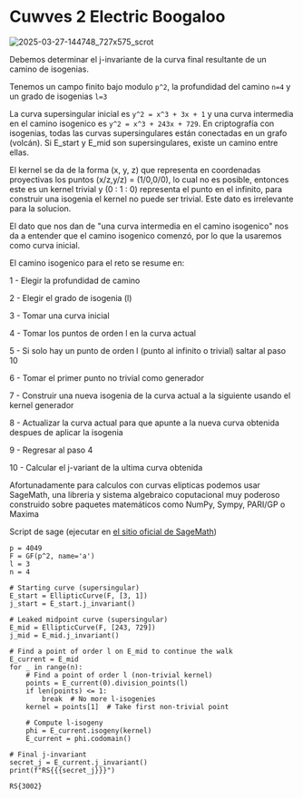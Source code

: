 # Cuwves 2 Electric Boogaloo

![2025-03-27-144748_727x575_scrot](https://github.com/user-attachments/assets/05ea21e3-2a26-4fda-bfde-09be98c2001d)

Debemos determinar el j-invariante de la curva final resultante de un camino de isogenias.

Tenemos un campo finito bajo modulo `p^2`, la profundidad del camino `n=4` y un grado de isogenias `l=3`

La curva supersingular inicial es `y^2 = x^3 + 3x + 1` y una curva intermedia en el camino isogenico es `y^2 = x^3 + 243x + 729`. En criptografía con isogenias, todas las curvas supersingulares están conectadas en un grafo (volcán). Si E_start y E_mid son supersingulares, existe un camino entre ellas.

El kernel se da de la forma (x, y, z) que representa en coordenadas proyectivas los puntos (x/z,y/z) = (1/0,0/0), lo cual no es posible, entonces este es un kernel trivial y (0 : 1 : 0) representa el punto en el infinito, para construir una isogenia el kernel no puede ser trivial. Este dato es irrelevante para la solucion.

El dato que nos dan de "una curva intermedia en el camino isogenico" nos da a entender que el camino isogenico comenzó, por lo que la usaremos como curva inicial.

El camino isogenico para el reto se resume en:

1 - Elegir la profundidad de camino

2 - Elegir el grado de isogenia (l)

3 - Tomar una curva inicial

4 - Tomar los puntos de orden l en la curva actual

5 - Si solo hay un punto de orden l (punto al infinito o trivial) saltar al paso 10

6 - Tomar el primer punto no trivial como generador

7 - Construir una nueva isogenia de la curva actual a la siguiente usando el kernel generador

8 - Actualizar la curva actual para que apunte a la nueva curva obtenida despues de aplicar la isogenia

9 - Regresar al paso 4

10 - Calcular el j-variant de la ultima curva obtenida

Afortunadamente para calculos con curvas elipticas podemos usar SageMath, una libreria y sistema algebraico coputacional muy poderoso construido sobre paquetes matemáticos como NumPy, Sympy, PARI/GP o Maxima

Script de sage (ejecutar en [el sitio oficial de SageMath](https://sagecell.sagemath.org/))
``` sage
p = 4049
F = GF(p^2, name='a')
l = 3
n = 4

# Starting curve (supersingular)
E_start = EllipticCurve(F, [3, 1])
j_start = E_start.j_invariant()

# Leaked midpoint curve (supersingular)
E_mid = EllipticCurve(F, [243, 729])
j_mid = E_mid.j_invariant()

# Find a point of order l on E_mid to continue the walk
E_current = E_mid
for _ in range(n):
    # Find a point of order l (non-trivial kernel)
    points = E_current(0).division_points(l)
    if len(points) <= 1:
        break  # No more l-isogenies
    kernel = points[1]  # Take first non-trivial point
    
    # Compute l-isogeny
    phi = E_current.isogeny(kernel)
    E_current = phi.codomain()

# Final j-invariant
secret_j = E_current.j_invariant()
print(f"RS{{{secret_j}}}")
```

`RS{3002}`
